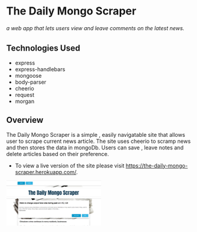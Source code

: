 # The Daily Mongo Scraper
###### a web app that lets users view and leave comments on the latest news.

## Technologies Used
  * express
  * express-handlebars
  * mongoose
  * body-parser
  * cheerio
  * request
  * morgan
  
 ## Overview
 
The Daily Mongo Scraper is a simple , easily navigatable site that allows user to scrape current news article. The site uses cheerio to scramp news and then stores the data in mongoDb. Users can save , leave notes and delete articles based on their preference. 
* To view a live version of the site please visit https://the-daily-mongo-scraper.herokuapp.com/.

<a href="https://the-daily-mongo-scraper.herokuapp.com/" target="_blank"><img src="https://github.com/Manuel-Padilla/news-scrapper/blob/master/public/snapshot.png" alt="Train Scheduler" style="width: 50%; height: 50%;"></a>
